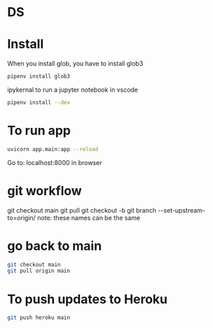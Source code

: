 # DS

# Install
When you install glob, you have to install glob3
```sh
pipenv install glob3
```
ipykernal to run a jupyter notebook in vscode
```sh
pipenv install --dev
```

# To run app
```sh
uvicorn app.main:app --reload
```
Go to: localhost:8000 in browser

# git workflow
git checkout main
git pull
git checkout -b <name of branch>
git branch --set-upstream-to=origin/<name of remote branch> <name of local branch> note: these names can be the same

# go back to main
```sh
git checkout main
git pull origin main
```

# To push updates to Heroku
```sh
git push heroku main
```